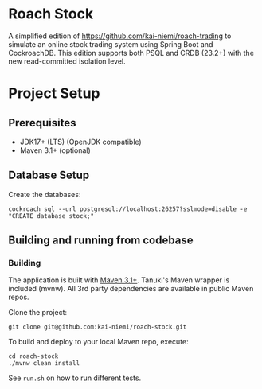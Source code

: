 # Roach Stock

A simplified edition of https://github.com/kai-niemi/roach-trading to simulate an online stock 
trading system using Spring Boot and CockroachDB. This edition supports both PSQL and CRDB (23.2+) 
with the new read-committed isolation level.

# Project Setup

## Prerequisites

- JDK17+ (LTS) (OpenJDK compatible)
- Maven 3.1+ (optional)

## Database Setup

Create the databases:

    cockroach sql --url postgresql://localhost:26257?sslmode=disable -e "CREATE database stock;"

## Building and running from codebase

### Building

The application is built with [Maven 3.1+](https://maven.apache.org/download.cgi). 
Tanuki's Maven wrapper is included (mvnw). All 3rd party dependencies are available 
in public Maven repos.

Clone the project:

    git clone git@github.com:kai-niemi/roach-stock.git

To build and deploy to your local Maven repo, execute:

    cd roach-stock
    ./mvnw clean install

See `run.sh` on how to run different tests.